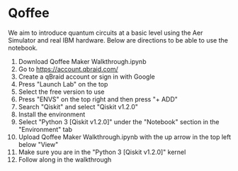 # Qoffee
We aim to introduce quantum circuits at a basic level using the Aer Simulator and real IBM hardware.
Below are directions to be able to use the notebook.

1. Download Qoffee Maker Walkthrough.ipynb
2. Go to https://account.qbraid.com/
3. Create a qBraid account or sign in with Google
4. Press "Launch Lab" on the top
5. Select the free version to use
6. Press "ENVS" on the top right and then press "+ ADD"
7. Search "Qiskit" and select "Qiskit v1.2.0"
8. Install the environment
9. Select "Python 3 [Qiskit v1.2.0]" under the "Notebook" section in the "Environment" tab
10. Upload Qoffee Maker Walkthrough.ipynb with the up arrow in the top left below "View"
11. Make sure you are in the "Python 3 [Qiskit v1.2.0]" kernel
12. Follow along in the walkthrough
